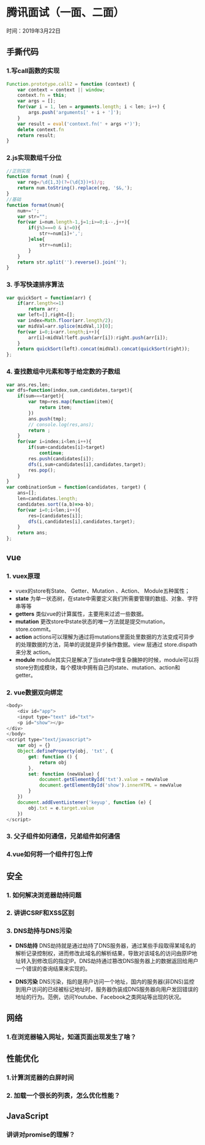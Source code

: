 # 腾讯面试（一面、二面）
时间：2019年3月22日

## 手撕代码
### 1.写call函数的实现
```JavaScript
Function.prototype.call2 = function (context) {
    var context = context || window;
    context.fn = this;
    var args = [];
    for(var i = 1, len = arguments.length; i < len; i++) {
        args.push('arguments[' + i + ']');
    }
    var result = eval('context.fn(' + args +')');
    delete context.fn
    return result;
}
```

### 2.js实现数组千分位
```JavaScript
//正则实现
function format (num) {  
    var reg=/\d{1,3}(?=(\d{3})+$)/g;   
    return num.toString().replace(reg, '$&,');  
}
//基础
function format(num){
    num+='';
    var str="";
    for(var i=num.length-1,j=1;i>=0;i--,j++){
        if(j%3===0 & i!=0){
            str+=num[i]+',';
        }else{
            str+=num[i];
        }
    }
    return str.split('').reverse().join('');
}
```
### 3. 手写快速排序算法
```JavaScript
var quickSort = function(arr) {
    if(arr.length<=1)
        return arr;
    var left=[],right=[];    
    var index=Math.floor(arr.length/2);
    var midVal=arr.splice(midVal,1)[0];
    for(var i=0;i<arr.length;i++){
        arr[i]<midVal?left.push(arr[i]):right.push(arr[i]);
    }
    return quickSort(left).concat(midVal).concat(quickSort(right));
};
```
### 4. 查找数组中元素和等于给定数的子数组
```JavaScript
var ans,res,len;
var dfs=function(index,sum,candidates,target){
    if(sum===target){
        var tmp=res.map(function(item){
            return item;
        })
        ans.push(tmp);
        // console.log(res,ans);
        return ;
    }
    for(var i=index;i<len;i++){
        if(sum+candidates[i]>target)
            continue;
        res.push(candidates[i]);
        dfs(i,sum+candidates[i],candidates,target);
        res.pop();
    }
}
var combinationSum = function(candidates, target) {
    ans=[];
    len=candidates.length;
    candidates.sort((a,b)=>a-b);
    for(var i=0;i<len;i++){
        res=[candidates[i]];
        dfs(i,candidates[i],candidates,target);
    }
    return ans;
};
```

## vue
### 1. vuex原理
+ vuex的store有State、 Getter、Mutation 、Action、 Module五种属性；
+ **state** 为单一状态树，在state中需要定义我们所需要管理的数组、对象、字符串等等
+ **getters** 类似vue的计算属性，主要用来过滤一些数据。
+ **mutation** 更改store中state状态的唯一方法就是提交mutation，store.commit。
+ **action** actions可以理解为通过将mutations里面处里数据的方法变成可异步的处理数据的方法，简单的说就是异步操作数据。view 层通过 store.dispath 来分发 action。
+ **module** module其实只是解决了当state中很复杂臃肿的时候，module可以将store分割成模块，每个模块中拥有自己的state、mutation、action和getter。

### 2. vue数据双向绑定
```JavaScript
<body>
    <div id="app">
    <input type="text" id="txt">
    <p id="show"></p>
</div>
</body>
<script type="text/javascript">
    var obj = {}
    Object.defineProperty(obj, 'txt', {
        get: function () {
            return obj
        },
        set: function (newValue) {
            document.getElementById('txt').value = newValue
            document.getElementById('show').innerHTML = newValue
        }
    })
    document.addEventListener('keyup', function (e) {
        obj.txt = e.target.value
    })
</script>
```

### 3. 父子组件如何通信，兄弟组件如何通信

### 4.vue如何将一个组件打包上传

## 安全
### 1. 如何解决浏览器劫持问题

### 2. 讲讲CSRF和XSS区别


### 3. DNS劫持与DNS污染
+ **DNS劫持** DNS劫持就是通过劫持了DNS服务器，通过某些手段取得某域名的解析记录控制权，进而修改此域名的解析结果，导致对该域名的访问由原IP地址转入到修改后的指定IP。DNS劫持通过篡改DNS服务器上的数据返回给用户一个错误的查询结果来实现的。

+ **DNS污染**  DNS污染，指的是用户访问一个地址，国内的服务器(非DNS)监控到用户访问的已经被标记地址时，服务器伪装成DNS服务器向用户发回错误的地址的行为。范例，访问Youtube、Facebook之类网站等出现的状况。



## 网络
### 1.在浏览器输入网址，知道页面出现发生了啥？

## 性能优化
### 1.计算浏览器的白屏时间

### 2. 加载一个很长的列表，怎么优化性能？

## JavaScript
### 讲讲对promise的理解？
